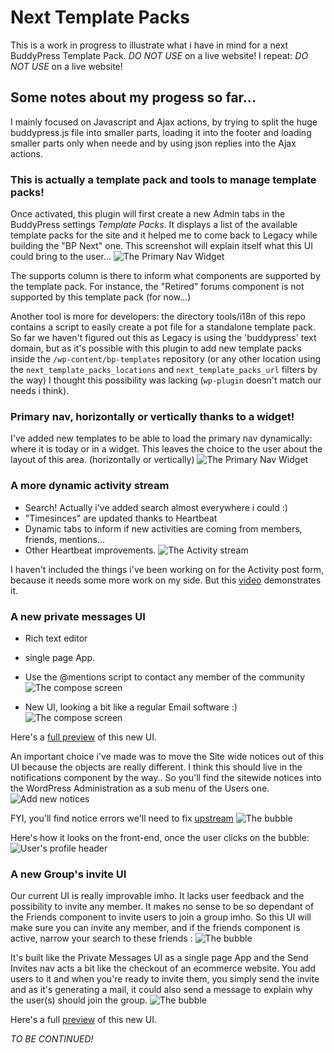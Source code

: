 # Next Template Packs

This is a work in progress to illustrate what i have in mind for a next BuddyPress Template Pack. *DO NOT USE* on a live website! I repeat: *DO NOT USE* on a live website!

## Some notes about my progess so far...

I mainly focused on Javascript and Ajax actions, by trying to split the huge buddypress.js file into smaller parts, loading it into the footer and loading smaller parts only when neede and by using json replies into the Ajax actions.

### This is actually a template pack and tools to manage template packs!

Once activated, this plugin will first create a new Admin tabs in the BuddyPress settings *Template Packs*. It displays a list of the available template packs for the site and it helped me to come back to Legacy while building the "BP Next" one. This screenshot will explain itself what this UI could bring to the user...
![The Primary Nav Widget](https://cldup.com/bAj2DOrkq7.png)

The supports column is there to inform what components are supported by the template pack. For instance, the "Retired" forums component is not supported by this template pack (for now...)

Another tool is more for developers: the directory tools/i18n of this repo contains a script to easily create a pot file for a standalone template pack. So far we haven't figured out this as Legacy is using the 'buddypress' text domain, but as it's possible with this plugin to add new template packs inside the `/wp-content/bp-templates` repository (or any other location using the `next_template_packs_locations` and `next_template_packs_url` filters by the way) I thought this possibility was lacking (`wp-plugin` doesn't match our needs i think).

### Primary nav, horizontally or vertically thanks to a widget!

I've added new templates to be able to load the primary nav dynamically: where it is today or in a widget. This leaves the choice to the user about the layout of this area. (horizontally or vertically)
![The Primary Nav Widget](https://cldup.com/a8FG-YCoMG.png)

### A more dynamic activity stream

+ Search! Actually i've added search almost everywhere i could :)
+ "Timesinces" are updated thanks to Heartbeat
+ Dynamic tabs to inform if new activities are coming from members, friends, mentions...
+ Other Heartbeat improvements.
![The Activity stream](https://cldup.com/HA9o9VTHSI.png)

I haven't included the things i've been working on for the Activity post form, because it needs some more work on my side. But this [video](https://vimeo.com/142743652) demonstrates it.

### A new private messages UI

+ Rich text editor
+ single page App.
+ Use the @mentions script to contact any member of the community
![The compose screen](https://cldup.com/dYpurmRDeR.png)

+ New UI, looking a bit like a regular Email software :)
![The compose screen](https://cldup.com/4m3xDwXswY.png)

Here's a [full preview](https://vimeo.com/146148812) of this new UI.

An important choice i've made was to move the Site wide notices out of this UI because the objects are really different. I think this should live in the notifications component by the way.. So you'll find the sitewide notices into the WordPress Administration as a sub menu of the Users one.
![Add new notices](https://cldup.com/GBWOXYFWzW.png)

FYI, you'll find notice errors we'll need to fix [upstream](https://buddypress.trac.wordpress.org/ticket/6750)
![The bubble](https://cldup.com/0R4Uut2_5O.png)

Here's how it looks on the front-end, once the user clicks on the bubble:
![User's profile header](https://cldup.com/skiLBofHCv.png)

### A new Group's invite UI

Our current UI is really improvable imho. It lacks user feedback and the possibility to invite any member. It makes no sense to be so dependant of the Friends component to invite users to join a group imho.
So this UI will make sure you can invite any member, and if the friends component is active, narrow your search to these friends :
![The bubble](https://cldup.com/Zp3MkQ9ZsJ.png)

It's built like the Private Messages UI as a single page App and the Send Invites nav acts a bit like the checkout of an ecommerce website. You add users to it and when you're ready to invite them, you simply send the invite and as it's generating a mail, it could also send a message to explain why the user(s) should join the group.
![The bubble](https://cldup.com/SrHzWn8BXt.png)

Here's a full [preview](https://vimeo.com/145308971) of this new UI.


*TO BE CONTINUED!*



